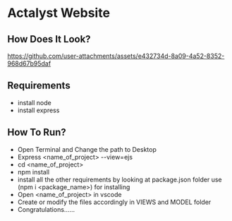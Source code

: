 # Actalyst Website

## How Does It Look?

https://github.com/user-attachments/assets/e432734d-8a09-4a52-8352-968d67b95daf

## Requirements
- install node
- install express

## How To Run?
- Open Terminal and Change the path to Desktop
- Express <name_of_project> --view=ejs
- cd <name_of_project>
- npm install
- install all the other requirements by looking at package.json folder use (npm i <package_name>) for installing
- Open <name_of_project> in vscode
- Create or modify the files accordingly in VIEWS and MODEL folder
- Congratulations......
